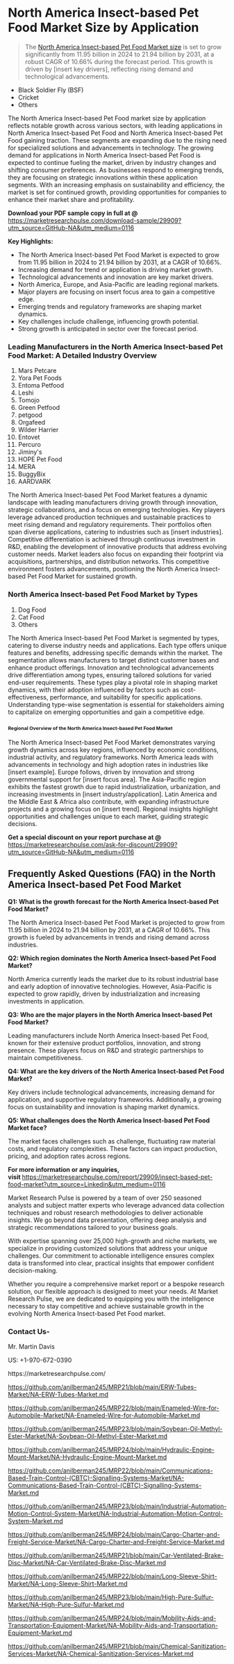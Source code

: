 <h1>North America Insect-based Pet Food Market&nbsp;Size by Application</h1><blockquote><p>The <a href="https://marketresearchpulse.com/download-sample/29909?utm_source=GitHub-NA&amp;utm_medium=0116">North America Insect-based Pet Food Market size</a> is set to grow significantly from 11.95 billion in 2024 to 21.94 billion by 2031, at a robust CAGR of 10.66% during the forecast period. This growth is driven by [insert key drivers], reflecting rising demand and technological advancements.</p></blockquote><ul><li>Black Soldier Fly (BSF)<li> Cricket<li> Others</li></ul><p>The North America Insect-based Pet Food market size by application reflects notable growth across various sectors, with leading applications in North America Insect-based Pet Food and North America Insect-based Pet Food gaining traction. These segments are expanding due to the rising need for specialized solutions and advancements in technology. The growing demand for applications in North America Insect-based Pet Food is expected to continue fueling the market, driven by industry changes and shifting consumer preferences. As businesses respond to emerging trends, they are focusing on strategic innovations within these application segments. With an increasing emphasis on sustainability and efficiency, the market is set for continued growth, providing opportunities for companies to enhance their market share and profitability.</p><p><strong>Download your PDF sample copy in full at @ </strong><a href="https://marketresearchpulse.com/download-sample/29909?utm_source=GitHub-NA&amp;utm_medium=0116">https://marketresearchpulse.com/download-sample/29909?utm_source=GitHub-NA&amp;utm_medium=0116</a></p><p><strong>Key Highlights: </strong></p><ul><li>The North America Insect-based Pet Food Market is expected to grow from 11.95 billion in 2024 to 21.94 billion by 2031, at a CAGR of 10.66%.</li><li>Increasing demand for trend or application is driving market growth.</li><li>Technological advancements and innovation are key market drivers.</li><li>North America, Europe, and Asia-Pacific are leading regional markets.</li><li>Major players are focusing on insert focus area to gain a competitive edge.</li><li>Emerging trends and regulatory frameworks are shaping market dynamics.</li><li>Key challenges include challenge, influencing growth potential.</li><li>Strong growth is anticipated in sector over the forecast period.</li></ul><h3>Leading Manufacturers in the North America Insect-based Pet Food Market: A Detailed Industry Overview</h3><ol><li>Mars Petcare</li><li>Yora Pet Foods</li><li>Entoma Petfood</li><li>Leshi</li><li>Tomojo</li><li>Green Petfood</li><li>petgood</li><li>Orgafeed</li><li>Wilder Harrier</li><li>Entovet</li><li>Percuro</li><li>Jiminy's</li><li>HOPE Pet Food</li><li>MERA</li><li>BuggyBix</li><li>AARDVARK</li></ol><div class="flex max-w-full flex-col flex-grow"><div class="min-h-8 text-message flex w-full flex-col items-end gap-2 whitespace-normal break-words [.text-message+&amp;]:mt-5" dir="auto" data-message-author-role="assistant" data-message-id="fd8432e4-4910-450d-b182-61b7bfb0a01f" data-message-model-slug="gpt-4o"><div class="flex w-full flex-col gap-1 empty:hidden first:pt-[3px]"><div class="markdown prose w-full break-words dark:prose-invert light"><p>The North America Insect-based Pet Food Market features a dynamic landscape with leading manufacturers driving growth through innovation, strategic collaborations, and a focus on emerging technologies. Key players leverage advanced production techniques and sustainable practices to meet rising demand and regulatory requirements. Their portfolios often span diverse applications, catering to industries such as [insert industries]. Competitive differentiation is achieved through continuous investment in R&amp;D, enabling the development of innovative products that address evolving customer needs. Market leaders also focus on expanding their footprint via acquisitions, partnerships, and distribution networks. This competitive environment fosters advancements, positioning the North America Insect-based Pet Food Market for sustained growth.</p></div></div></div></div><h3>North America Insect-based Pet Food Market by Types</h3><ol><li>Dog Food<li> Cat Food<li> Others</li></ol><div class="flex max-w-full flex-col flex-grow"><div class="min-h-8 text-message flex w-full flex-col items-end gap-2 whitespace-normal break-words [.text-message+&amp;]:mt-5" dir="auto" data-message-author-role="assistant" data-message-id="084470be-0bb7-4664-bddf-5156b4f41249" data-message-model-slug="gpt-4o-mini"><div class="flex w-full flex-col gap-1 empty:hidden first:pt-[3px]"><div class="markdown prose w-full break-words dark:prose-invert light"><p>The North America Insect-based Pet Food Market is segmented by types, catering to diverse industry needs and applications. Each type offers unique features and benefits, addressing specific demands within the market. The segmentation allows manufacturers to target distinct customer bases and enhance product offerings. Innovation and technological advancements drive differentiation among types, ensuring tailored solutions for varied end-user requirements. These types play a pivotal role in shaping market dynamics, with their adoption influenced by factors such as cost-effectiveness, performance, and suitability for specific applications. Understanding type-wise segmentation is essential for stakeholders aiming to capitalize on emerging opportunities and gain a competitive edge.</p></div></div></div></div><h3><span style="font-size: 11px;">Regional Overview of the North America Insect-based Pet Food Market</span></h3><div class="flex max-w-full flex-col flex-grow"><div class="min-h-8 text-message flex w-full flex-col items-end gap-2 whitespace-normal break-words [.text-message+&amp;]:mt-5" dir="auto" data-message-author-role="assistant" data-message-id="e9038762-ce64-4e30-91c9-9bd413514231" data-message-model-slug="gpt-4o-mini"><div class="flex w-full flex-col gap-1 empty:hidden first:pt-[3px]"><div class="markdown prose w-full break-words dark:prose-invert light"><p>The North America Insect-based Pet Food Market demonstrates varying growth dynamics across key regions, influenced by economic conditions, industrial activity, and regulatory frameworks. North America leads with advancements in technology and high adoption rates in industries like [insert example]. Europe follows, driven by innovation and strong governmental support for [insert focus area]. The Asia-Pacific region exhibits the fastest growth due to rapid industrialization, urbanization, and increasing investments in [insert industry/application]. Latin America and the Middle East &amp; Africa also contribute, with expanding infrastructure projects and a growing focus on [insert trend]. Regional insights highlight opportunities and challenges unique to each market, guiding strategic decisions.</p></div></div></div></div><p><strong>Get a special discount on your report purchase at @ </strong><a href="https://marketresearchpulse.com/ask-for-discount/29909?utm_source=GitHub-NA&amp;utm_medium=0116">https://marketresearchpulse.com/ask-for-discount/29909?utm_source=GitHub-NA&amp;utm_medium=0116</a></p><h2>Frequently Asked Questions (FAQ) in the North America Insect-based Pet Food Market</h2><p><strong>Q1: What is the growth forecast for the North America Insect-based Pet Food Market?</strong></p><p>The North America Insect-based Pet Food Market is projected to grow from 11.95 billion in 2024 to 21.94 billion by 2031, at a CAGR of 10.66%. This growth is fueled by advancements in trends and rising demand across industries.</p><p><strong>Q2: Which region dominates the North America Insect-based Pet Food Market?</strong></p><p>North America currently leads the market due to its robust industrial base and early adoption of innovative technologies. However, Asia-Pacific is expected to grow rapidly, driven by industrialization and increasing investments in application.</p><p><strong>Q3: Who are the major players in the North America Insect-based Pet Food Market?</strong></p><p>Leading manufacturers include North America Insect-based Pet Food, known for their extensive product portfolios, innovation, and strong presence. These players focus on R&amp;D and strategic partnerships to maintain competitiveness.</p><p><strong>Q4: What are the key drivers of the North America Insect-based Pet Food Market?</strong></p><p>Key drivers include technological advancements, increasing demand for application, and supportive regulatory frameworks. Additionally, a growing focus on sustainability and innovation is shaping market dynamics.</p><p><strong>Q5: What challenges does the North America Insect-based Pet Food Market face?</strong></p><p>The market faces challenges such as challenge, fluctuating raw material costs, and regulatory complexities. These factors can impact production, pricing, and adoption rates across regions.</p><p><strong>For more information or any inquiries, visit&nbsp;</strong><a href="https://marketresearchpulse.com/report/29909/insect-based-pet-food-market?utm_source=Linkedin&utm_medium=0116">https://marketresearchpulse.com/report/29909/insect-based-pet-food-market?utm_source=Linkedin&utm_medium=0116</a></p><p>Market Research Pulse is powered by a team of over 250 seasoned analysts and subject matter experts who leverage advanced data collection techniques and robust research methodologies to deliver actionable insights. We go beyond data presentation, offering deep analysis and strategic recommendations tailored to your business goals.</p><p>With expertise spanning over 25,000 high-growth and niche markets, we specialize in providing customized solutions that address your unique challenges. Our commitment to actionable intelligence ensures complex data is transformed into clear, practical insights that empower confident decision-making.</p><p>Whether you require a comprehensive market report or a bespoke research solution, our flexible approach is designed to meet your needs. At Market Research Pulse, we are dedicated to equipping you with the intelligence necessary to stay competitive and achieve sustainable growth in the evolving North America Insect-based Pet Food market.</p><h3><strong>Contact Us-</strong></h3><p>Mr. Martin Davis</p><p>US: +1-970-672-0390</p><p>https://marketresearchpulse.com/</p><p><a href="https://github.com/anilberman245/MRP21/blob/main/ERW-Tubes-Market/NA-ERW-Tubes-Market.md">https://github.com/anilberman245/MRP21/blob/main/ERW-Tubes-Market/NA-ERW-Tubes-Market.md</a></p><p><a href="https://github.com/anilberman245/MRP22/blob/main/Enameled-Wire-for-Automobile-Market/NA-Enameled-Wire-for-Automobile-Market.md">https://github.com/anilberman245/MRP22/blob/main/Enameled-Wire-for-Automobile-Market/NA-Enameled-Wire-for-Automobile-Market.md</a></p><p><a href="https://github.com/anilberman245/MRP23/blob/main/Soybean-Oil-Methyl-Ester-Market/NA-Soybean-Oil-Methyl-Ester-Market.md">https://github.com/anilberman245/MRP23/blob/main/Soybean-Oil-Methyl-Ester-Market/NA-Soybean-Oil-Methyl-Ester-Market.md</a></p><p><a href="https://github.com/anilberman245/MRP24/blob/main/Hydraulic-Engine-Mount-Market/NA-Hydraulic-Engine-Mount-Market.md">https://github.com/anilberman245/MRP24/blob/main/Hydraulic-Engine-Mount-Market/NA-Hydraulic-Engine-Mount-Market.md</a></p><p><a href="https://github.com/anilberman245/MRP22/blob/main/Communications-Based-Train-Control-(CBTC)-Signalling-Systems-Market/NA-Communications-Based-Train-Control-(CBTC)-Signalling-Systems-Market.md">https://github.com/anilberman245/MRP22/blob/main/Communications-Based-Train-Control-(CBTC)-Signalling-Systems-Market/NA-Communications-Based-Train-Control-(CBTC)-Signalling-Systems-Market.md</a></p><p><a href="https://github.com/anilberman245/MRP23/blob/main/Industrial-Automation-Motion-Control-System-Market/NA-Industrial-Automation-Motion-Control-System-Market.md">https://github.com/anilberman245/MRP23/blob/main/Industrial-Automation-Motion-Control-System-Market/NA-Industrial-Automation-Motion-Control-System-Market.md</a></p><p><a href="https://github.com/anilberman245/MRP24/blob/main/Cargo-Charter-and-Freight-Service-Market/NA-Cargo-Charter-and-Freight-Service-Market.md">https://github.com/anilberman245/MRP24/blob/main/Cargo-Charter-and-Freight-Service-Market/NA-Cargo-Charter-and-Freight-Service-Market.md</a></p><p><a href="https://github.com/anilberman245/MRP21/blob/main/Car-Ventilated-Brake-Disc-Market/NA-Car-Ventilated-Brake-Disc-Market.md">https://github.com/anilberman245/MRP21/blob/main/Car-Ventilated-Brake-Disc-Market/NA-Car-Ventilated-Brake-Disc-Market.md</a></p><p><a href="https://github.com/anilberman245/MRP22/blob/main/Long-Sleeve-Shirt-Market/NA-Long-Sleeve-Shirt-Market.md">https://github.com/anilberman245/MRP22/blob/main/Long-Sleeve-Shirt-Market/NA-Long-Sleeve-Shirt-Market.md</a></p><p><a href="https://github.com/anilberman245/MRP23/blob/main/High-Pure-Sulfur-Market/NA-High-Pure-Sulfur-Market.md">https://github.com/anilberman245/MRP23/blob/main/High-Pure-Sulfur-Market/NA-High-Pure-Sulfur-Market.md</a></p><p><a href="https://github.com/anilberman245/MRP24/blob/main/Mobility-Aids-and-Transportation-Equipment-Market/NA-Mobility-Aids-and-Transportation-Equipment-Market.md">https://github.com/anilberman245/MRP24/blob/main/Mobility-Aids-and-Transportation-Equipment-Market/NA-Mobility-Aids-and-Transportation-Equipment-Market.md</a></p><p><a href="https://github.com/anilberman245/MRP21/blob/main/Chemical-Sanitization-Services-Market/NA-Chemical-Sanitization-Services-Market.md">https://github.com/anilberman245/MRP21/blob/main/Chemical-Sanitization-Services-Market/NA-Chemical-Sanitization-Services-Market.md</a></p>
